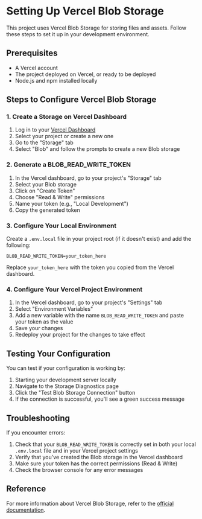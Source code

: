 # Setting Up Vercel Blob Storage

This project uses Vercel Blob Storage for storing files and assets. Follow these steps to set it up in your development environment.

## Prerequisites

- A Vercel account
- The project deployed on Vercel, or ready to be deployed
- Node.js and npm installed locally

## Steps to Configure Vercel Blob Storage

### 1. Create a Storage on Vercel Dashboard

1. Log in to your [Vercel Dashboard](https://vercel.com/dashboard)
2. Select your project or create a new one
3. Go to the "Storage" tab
4. Select "Blob" and follow the prompts to create a new Blob storage

### 2. Generate a BLOB_READ_WRITE_TOKEN

1. In the Vercel dashboard, go to your project's "Storage" tab
2. Select your Blob storage
3. Click on "Create Token"
4. Choose "Read & Write" permissions
5. Name your token (e.g., "Local Development")
6. Copy the generated token

### 3. Configure Your Local Environment

Create a `.env.local` file in your project root (if it doesn't exist) and add the following:

```
BLOB_READ_WRITE_TOKEN=your_token_here
```

Replace `your_token_here` with the token you copied from the Vercel dashboard.

### 4. Configure Your Vercel Project Environment

1. In the Vercel dashboard, go to your project's "Settings" tab
2. Select "Environment Variables"
3. Add a new variable with the name `BLOB_READ_WRITE_TOKEN` and paste your token as the value
4. Save your changes
5. Redeploy your project for the changes to take effect

## Testing Your Configuration

You can test if your configuration is working by:

1. Starting your development server locally
2. Navigate to the Storage Diagnostics page
3. Click the "Test Blob Storage Connection" button
4. If the connection is successful, you'll see a green success message

## Troubleshooting

If you encounter errors:

1. Check that your `BLOB_READ_WRITE_TOKEN` is correctly set in both your local `.env.local` file and in your Vercel project settings
2. Verify that you've created the Blob storage in the Vercel dashboard
3. Make sure your token has the correct permissions (Read & Write)
4. Check the browser console for any error messages

## Reference

For more information about Vercel Blob Storage, refer to the [official documentation](https://vercel.com/docs/storage/vercel-blob). 